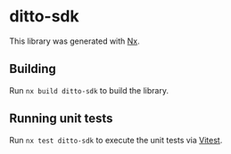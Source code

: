 # ditto-sdk

This library was generated with [Nx](https://nx.dev).

## Building

Run `nx build ditto-sdk` to build the library.

## Running unit tests

Run `nx test ditto-sdk` to execute the unit tests via [Vitest](https://vitest.dev/).
